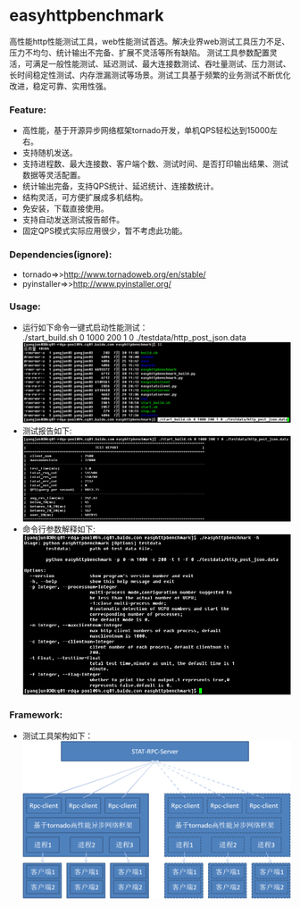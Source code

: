 easyhttpbenchmark
=================

高性能http性能测试工具，web性能测试首选。解决业界web测试工具压力不足、压力不均匀、统计输出不完备、扩展不灵活等所有缺陷。 测试工具参数配置灵活，可满足一般性能测试、延迟测试、最大连接数测试、吞吐量测试、压力测试、长时间稳定性测试、内存泄漏测试等场景。测试工具基于频繁的业务测试不断优化改进，稳定可靠、实用性强。   

### Feature:
* 高性能，基于开源异步网络框架tornado开发，单机QPS轻松达到15000左右。  
* 支持随机发送。
* 支持进程数、最大连接数、客户端个数、测试时间、是否打印输出结果、测试数据等灵活配置。     
* 统计输出完备，支持QPS统计、延迟统计、连接数统计。    
* 结构灵活，可方便扩展成多机结构。  
* 免安装，下载直接使用。     
* 支持自动发送测试报告邮件。      
* 固定QPS模式实际应用很少，暂不考虑此功能。      
 
### Dependencies(ignore):    
* tornado=>>http://www.tornadoweb.org/en/stable/     
* pyinstaller=>>http://www.pyinstaller.org/     

### Usage:
* 运行如下命令一键式启动性能测试：    
./start_build.sh 0 1000 200 1 0 ./testdata/http_post_json.data
![image](screenshot/001.jpg)     
* 测试报告如下:    
![image](screenshot/report.jpg)
* 命令行参数解释如下:    
![image](screenshot/002.jpg)

### Framework:    
* 测试工具架构如下：    
![image](screenshot/frame.png)     




